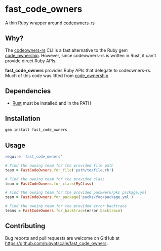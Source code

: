 # fast_code_owners

A thin Ruby wrapper around [codeowners-rs](https://github.com/rubyatscale/codeowners-rs)

## Why?

The [codeowners-rs](https://github.com/rubyatscale/codeowners-rs) CLI is a fast alternative to the Ruby gem [code_ownership](https://github.com/rubyatscale/code_ownership). However, since codeowners-rs is written in Rust, it can't provide direct Ruby APIs.

**fast_code_owners** provides Ruby APIs that delegate to codeowners-rs. Much of this code was lifted from [code_ownership](https://github.com/rubyatscale/code_ownership).

## Dependencies

- [Rust](https://www.rust-lang.org/tools/install) must be installed and in the PATH

## Installation

```bash
gem install fast_code_owners
```

## Usage

```ruby
require 'fast_code_owners'

# Find the owning team for the provided file path
team = FastCodeOwners.for_file('path/to/file.rb')

# Find the owning team for the provided class
team = FastCodeOwners.for_class(MyClass)

# Find the owning team for the provided packwerk/pks package.yml
team = FastCodeOwners.for_package('packs/foo/package.yml')

# Find the owning team for the provided error backtrace
teams = FastCodeOwners.for_backtrace(error.backtrace)
```

## Contributing

Bug reports and pull requests are welcome on GitHub at https://github.com/rubyatscale/fast_code_owners.
